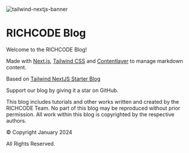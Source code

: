![tailwind-nextjs-banner](/public/static/images/banner.png)

# RICHCODE Blog

Welcome to the RICHCODE Blog!

Made with [Next.js](https://nextjs.org/), [Tailwind CSS](https://tailwindcss.com/) and [Contentlayer](https://www.contentlayer.dev/) to manage markdown content.

Based on [Tailwind NextJS Starter Blog](https://github.com/timlrx/tailwind-nextjs-starter-blog)

Support our blog by giving it a star on GitHub.

This blog includes tutorials and other works written and created by the RICHCODE Team. No part of this blog may be reproduced without prior permission. All work within this blog is copyrighted by the respective authors.

© Copyright January 2024

All Rights Reserved.
